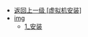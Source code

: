- [返回上一级 [虚拟机安装]](后端/Liunx/子项/虚拟机安装/)
- [img](后端/Liunx/子项/虚拟机安装/img/)
  - [1_安装](后端/Liunx/子项/虚拟机安装/img/1_安装/)
